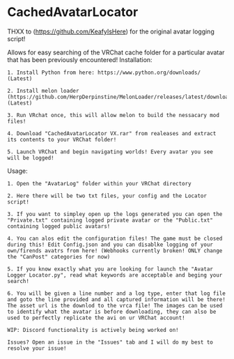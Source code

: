 # CachedAvatarLocator

THXX to (https://github.com/KeafyIsHere) for the original avatar logging script!

Allows for easy searching of the VRChat cache folder for a particular avatar that has been previously encountered!
Installation:

	1. Install Python from here: https://www.python.org/downloads/ (Latest)
	
	2. Install melon loader (https://github.com/HerpDerpinstine/MelonLoader/releases/latest/download/MelonLoader.Installer.exe) (Latest)
	
	3. Run VRchat once, this will allow melon to build the nessacary mod files!
	
	4. Download "CachedAvatarLocator VX.rar" from realeases and extract its contents to your VRChat folder!
	
	5. Launch VRChat and begin navigating worlds! Every avatar you see will be logged!
	
Usage:

	1. Open the "AvatarLog" folder within your VRChat directory
	
	2. Here there will be two txt files, your config and the Locator script!
	
	3. If you want to simpley open up the logs generated you can open the "Private.txt" containing logged private avatar or the "Public.txt" containing logged public avatars!
	
	4. You can alos edit the configuration files! The game must be closed during this! Edit Config.json and you can disablke logging of your own/firends avatrs from here! (Webhooks currently broken! ONLY change the "CanPost" categories for now)
	
	5. If you know exactly what you are looking for launch the "Avatar Logger Locator.py", read what keywords are acceptable and beging your search!
	
	6. You will be given a line number and a log type, enter that log file and goto the line provided and all captured information will be there! The asset url is the downlod to the vrca file! The images can be used to identify what the avatar is before downloading, they can also be used to perfectly replicate the avi on ur VRChat account!
		
	WIP: Discord functionality is actively being worked on!
	 
	Issues? Open an issue in the "Issues" tab and I will do my best to resolve your issue!
